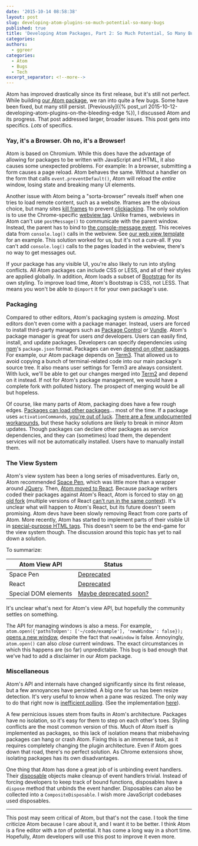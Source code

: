 ```yaml
---
date: '2015-10-14 08:58:38'
layout: post
slug: developing-atom-plugins-so-much-potential-so-many-bugs
published: true
title: 'Developing Atom Packages, Part 2: So Much Potential, So Many Bugs'
categories:
authors:
  - ggreer
categories:
  - Atom
  - Bugs
  - Tech
excerpt_separator: <!--more-->
---
```


Atom has improved drastically since its first release, but it's still not perfect. While building [our Atom package](https://github.com/Floobits/floobits-atom), we ran into quite a few bugs. Some have been fixed, but many still persist. [Previously]({% post_url 2015-10-12-developing-atom-plugins-on-the-bleeding-edge %}), I discussed Atom and its progress. That post addressed larger, broader issues. This post gets into specifics. *Lots* of specifics.

<!--more-->

### Yay, it's a Browser. Oh no, it's a Browser!

Atom is based on Chromium. While this does have the advantage of allowing for packages to be written with JavaScript and HTML, it also causes some unexpected problems. For example: In a browser, submitting a form causes a page reload. Atom behaves the same. Without a handler on the form that calls `event.preventDefault()`, Atom will reload the *entire* window, losing state and breaking many UI elements.

Another issue with Atom being a "sorta-browser" reveals itself when one tries to load remote content, such as a website. Iframes are the obvious choice, but many sites [kill frames](https://en.wikipedia.org/wiki/Framekiller) to prevent [clickjacking](https://en.wikipedia.org/wiki/Clickjacking). The only solution is to use the Chrome-specific [webview tag](https://github.com/atom/electron/blob/master/docs/api/web-view-tag.md). Unlike frames, webviews in Atom can't use `postMessage()` to communicate with the parent window. Instead, the parent has to bind to [the console-message event](https://github.com/atom/electron/blob/master/docs/api/web-view-tag.md#event-console-message). This receives data from `console.log()` calls in the webview. See [our web view template](https://github.com/Floobits/floobits-atom/blob/master/templates/webview.js#L23) for an example. This solution worked for us, but it's not a cure-all. If you can't add `console.log()` calls to the pages loaded in the webview, there's no way to get messages out.

If your package has any visible UI, you're also likely to run into styling conflicts. All Atom packages can include CSS or LESS, and all of their styles are applied globally. In addition, Atom loads a subset of [Bootstrap](http://getbootstrap.com/) for its own styling. To improve load time, Atom's Bootstrap is CSS, not LESS. That means you won't be able to `@import` it for your own package's use.


### Packaging

Compared to other editors, Atom's packaging system is *amazing*. Most editors don't even come with a package manager. Instead, users are forced to install third-party managers such as [Package Control](https://github.com/wbond/package_control) or [Vundle](https://github.com/VundleVim/Vundle.vim). Atom's package manager is great for users *and* developers. Users can easily find, install, and update packages. Developers can specify dependencies using [npm](https://www.npmjs.com/)'s `package.json` format. Packages can even [depend on other packages](https://atom.io/docs/latest/behind-atom-interacting-with-other-packages-via-services). For example, our Atom package depends on [Term3](https://atom.io/packages/term3). That allowed us to avoid copying a bunch of terminal-related code into our main package's source tree. It also means user settings for Term3 are always consistent. With luck, we'll be able to get our changes merged into [Term2](https://github.com/f/atom-term2) and depend on it instead. If not for Atom's package management, we would have a complete fork with polluted history. The prospect of merging would be all but hopeless.

Of course, like many parts of Atom, packaging does have a few rough edges. [Packages can load other packages](https://atom.io/docs/api/v1.0.19/PackageManager#instance-enablePackage)... most of the time. If a package uses `activationCommands`, [you're out of luck](https://discuss.atom.io/t/cant-activate-package-in-specs/13672/9). [There are a few undocumented workarounds](https://discuss.atom.io/t/can-you-force-the-activation-of-another-package/10885/18), but these hacky solutions are likely to break in minor Atom updates. Though packages can declare other packages as service dependencies, and they can (sometimes) load them, the dependent services will not be automatically installed. Users have to manually install them.


### The View System

Atom's view system has been a long series of misadventures. Early on, Atom recommended [Space Pen](https://github.com/atom-archive/space-pen), which was little more than a wrapper around [JQuery](https://jquery.com/). Then, [Atom moved to React](http://blog.atom.io/2014/07/02/moving-atom-to-react.html). Because package writers coded their packages against Atom's React, Atom is forced to stay on [an old fork](https://www.npmjs.com/package/react-atom-fork) (multiple versions of React [can't run in the same context](https://github.com/facebook/react/issues/2402)). It's unclear what will happen to Atom's React, but its future doesn't seem promising. Atom devs have been slowly removing React from core parts of Atom. More recently, Atom has started to implement parts of their visible UI in [special-purpose HTML tags](https://github.com/atom/atom/issues/5756). This doesn't seem to be the end-game for the view system though. The discussion around this topic has yet to nail down a solution.

To summarize:

<table style="width: 450px;">
  <thead>
    <th>Atom View API</th>
    <th>Status</th>
  </thead>
  <tbody>
    <tr>
      <td>Space Pen</td>
      <td><a href="https://github.com/atom/atom-space-pen-views">Deprecated</a></td>
    </tr>
    <tr>
      <td>React</td>
      <td><a href="https://github.com/jgebhardt/react-for-atom#a-single-instance-of-react">Deprecated</a></td>
    </tr>
    <tr>
      <td>Special DOM elements</td>
      <td><a href="https://github.com/atom/atom/issues/3752#issuecomment-60645402">Maybe deprecated soon?</a></td>
    </tr>
  </tbody>
</table>

It's unclear what's next for Atom's view API, but hopefully the community settles on something.

The API for managing windows is also a mess. For example, `atom.open({'pathsToOpen': ['~/code/example'], 'newWindow': false});` [opens a new window](https://github.com/atom/atom/issues/5138), despite the fact that `newWindow` is false. Annoyingly, `atom.open()` can also *close* current windows. The exact circumstances in which this happens are (so far) unpredictable. This bug is bad enough that we've had to add a disclaimer in our Atom package.


### Miscellaneous

Atom's API and internals have changed significantly since its first release, but a few annoyances have persisted. A big one for us has been resize detection. It's very useful to know when a pane was resized. The only way to do that right now is [inefficient polling](https://github.com/abe33/atom-utils#resizedetection). (See the implementation [here](https://github.com/abe33/atom-utils/blob/master/src/mixins/resize-detection.coffee#L25)).

A few pernicious issues stem from faults in Atom's architecture. Packages have no isolation, so it's easy for them to step on each other's toes. Styling conflicts are the most common version of this. Much of Atom itself is implemented as packages, so this lack of isolation means that misbehaving packages can hang or crash Atom. Fixing this is an immense task, as it requires completely changing the plugin architecture. Even if Atom goes down that road, there's no perfect solution. As Chrome extensions show, isolating packages has its own disadvantages.

One thing that Atom has done a great job of is unbinding event handlers. Their [disposable](https://atom.io/docs/api/v1.0.19/CompositeDisposable) objects make cleanup of event handlers trivial. Instead of forcing developers to keep track of bound functions, disposables have a `dispose` method that unbinds the event handler. Disposables can also be collected into a `CompositeDisposable`. I wish more JavaScript codebases used disposables.

---

This post may seem critical of Atom, but that's not the case. I took the time criticize Atom because I care about it, and I want it to be better. I think Atom is a fine editor with a *ton* of potential. It has come a long way in a short time. Hopefully, Atom developers will use this post to improve it even more.

<!-- we duck type/mock an atom Pane as they don't expose one anywhere to load external html
  https://github.com/Floobits/floobits-atom/blob/master/templates/pane.coffee -->
